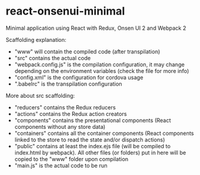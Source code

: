 # react-onsenui-minimal
Minimal application using React with Redux, Onsen UI 2 and Webpack 2

Scaffolding explanation:
  - "www" will contain the compiled code (after transpilation)
  - "src" contains the actual code
  - "webpack.config.js" is the compilation configuration, it may change depending on the environment variables (check the file for more info)
  - "config.xml" is the configuration for cordova usage
  - ".babelrc" is the transpilation configuration

More about src scaffolding:
  - "reducers" contains the Redux reducers
  - "actions" contains the Redux action creators
  - "components" contains the presentational components (React components without any store data)
  - "containers" contains all the container components (React components linked to the store to read the state and/or dispatch actions)
  - "public" contains at least the index.ejs file (will be compiled to index.html by webpack). All other files (or folders) put in here will be copied to the "www" folder upon compilation
  - "main.js" is the actual code to be run
